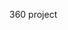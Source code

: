 360 project
<script src="//360.vizor.io/scripts/embed.js" data-vizorurl="https://360.vizor.io/embed/v/j34l" ></script>
###
